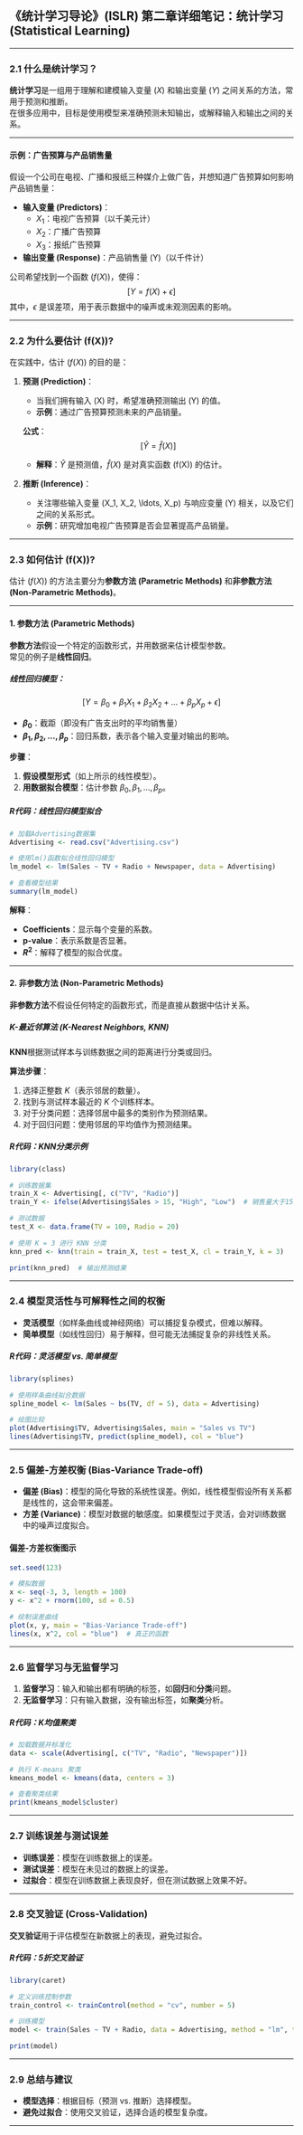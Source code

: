 ## **《统计学习导论》(ISLR) 第二章详细笔记：统计学习 (Statistical Learning)**

---

### **2.1 什么是统计学习？**

**统计学习**是一组用于理解和建模输入变量 \($X$) 和输出变量 \($Y$\) 之间关系的方法，常用于预测和推断。  
在很多应用中，目标是使用模型来准确预测未知输出，或解释输入和输出之间的关系。

---

#### **示例：广告预算与产品销售量**
假设一个公司在电视、广播和报纸三种媒介上做广告，并想知道广告预算如何影响产品销售量：
- **输入变量 (Predictors)**：
  - $X_1$：电视广告预算（以千美元计）
  - $X_2$：广播广告预算
  - $X_3$：报纸广告预算  
- **输出变量 (Response)**：产品销售量 \(Y\)（以千件计）

公司希望找到一个函数 \($f(X)$)，使得：  
$$[
Y = f(X) + \epsilon]$$
其中，$\epsilon$ 是误差项，用于表示数据中的噪声或未观测因素的影响。

---

### **2.2 为什么要估计 \(f(X)\)?**
在实践中，估计 \($f(X)$) 的目的是：
1. **预测 (Prediction)**：
   
   - 当我们拥有输入 \(X\) 时，希望准确预测输出 \(Y\) 的值。
   - **示例**：通过广告预算预测未来的产品销量。
   
   **公式**：  
   $$[
   \hat{Y} = \hat{f}(X)
   ]$$

   - **解释**：$\hat{Y}$ 是预测值，$\hat{f}(X)$ 是对真实函数 \(f(X)\) 的估计。
   
2. **推断 (Inference)**：
   - 关注哪些输入变量 \(X_1, X_2, \ldots, X_p\) 与响应变量 \(Y\) 相关，以及它们之间的关系形式。
   - **示例**：研究增加电视广告预算是否会显著提高产品销量。

---

### **2.3 如何估计 \(f(X)\)?**

估计 \($f(X)$) 的方法主要分为**参数方法 (Parametric Methods)** 和**非参数方法 (Non-Parametric Methods)**。

---

#### **1. 参数方法 (Parametric Methods)**

**参数方法**假设一个特定的函数形式，并用数据来估计模型参数。  
常见的例子是**线性回归**。

##### **线性回归模型**：
$$[
Y = \beta_0 + \beta_1 X_1 + \beta_2 X_2 + \ldots + \beta_p X_p + \epsilon
]$$

- **$\beta_0$**：截距（即没有广告支出时的平均销售量）
- **$\beta_1, \beta_2, \ldots, \beta_p$**：回归系数，表示各个输入变量对输出的影响。

**步骤**：

1. **假设模型形式**（如上所示的线性模型）。
2. **用数据拟合模型**：估计参数 $\beta_0, \beta_1, \ldots, \beta_p$。

##### **R代码：线性回归模型拟合**
```R
# 加载Advertising数据集
Advertising <- read.csv("Advertising.csv")

# 使用lm()函数拟合线性回归模型
lm_model <- lm(Sales ~ TV + Radio + Newspaper, data = Advertising)

# 查看模型结果
summary(lm_model)
```

**解释**：
- **Coefficients**：显示每个变量的系数。
- **p-value**：表示系数是否显著。
- **$R^2$**：解释了模型的拟合优度。

---

#### **2. 非参数方法 (Non-Parametric Methods)**

**非参数方法**不假设任何特定的函数形式，而是直接从数据中估计关系。

##### **K-最近邻算法 (K-Nearest Neighbors, KNN)**  
**KNN**根据测试样本与训练数据之间的距离进行分类或回归。

**算法步骤**：
1. 选择正整数 $K$（表示邻居的数量）。
2. 找到与测试样本最近的 $K$ 个训练样本。
3. 对于分类问题：选择邻居中最多的类别作为预测结果。
4. 对于回归问题：使用邻居的平均值作为预测结果。

##### **R代码：KNN分类示例**
```R
library(class)

# 训练数据集
train_X <- Advertising[, c("TV", "Radio")]
train_Y <- ifelse(Advertising$Sales > 15, "High", "Low")  # 销售量大于15为高销量

# 测试数据
test_X <- data.frame(TV = 100, Radio = 20)

# 使用 K = 3 进行 KNN 分类
knn_pred <- knn(train = train_X, test = test_X, cl = train_Y, k = 3)

print(knn_pred)  # 输出预测结果
```

---

### **2.4 模型灵活性与可解释性之间的权衡**

- **灵活模型**（如样条曲线或神经网络）可以捕捉复杂模式，但难以解释。
- **简单模型**（如线性回归）易于解释，但可能无法捕捉复杂的非线性关系。

##### **R代码：灵活模型 vs. 简单模型**
```R
library(splines)

# 使用样条曲线拟合数据
spline_model <- lm(Sales ~ bs(TV, df = 5), data = Advertising)

# 绘图比较
plot(Advertising$TV, Advertising$Sales, main = "Sales vs TV")
lines(Advertising$TV, predict(spline_model), col = "blue")
```

---

### **2.5 偏差-方差权衡 (Bias-Variance Trade-off)**

- **偏差 (Bias)**：模型的简化导致的系统性误差。例如，线性模型假设所有关系都是线性的，这会带来偏差。
- **方差 (Variance)**：模型对数据的敏感度。如果模型过于灵活，会对训练数据中的噪声过度拟合。

#### **偏差-方差权衡图示**
```R
set.seed(123)

# 模拟数据
x <- seq(-3, 3, length = 100)
y <- x^2 + rnorm(100, sd = 0.5)

# 绘制误差曲线
plot(x, y, main = "Bias-Variance Trade-off")
lines(x, x^2, col = "blue")  # 真正的函数
```

---

### **2.6 监督学习与无监督学习**

1. **监督学习**：输入和输出都有明确的标签，如**回归**和**分类**问题。
2. **无监督学习**：只有输入数据，没有输出标签，如**聚类**分析。

##### **R代码：K均值聚类**
```R
# 加载数据并标准化
data <- scale(Advertising[, c("TV", "Radio", "Newspaper")])

# 执行 K-means 聚类
kmeans_model <- kmeans(data, centers = 3)

# 查看聚类结果
print(kmeans_model$cluster)
```

---

### **2.7 训练误差与测试误差**

- **训练误差**：模型在训练数据上的误差。
- **测试误差**：模型在未见过的数据上的误差。
- **过拟合**：模型在训练数据上表现良好，但在测试数据上效果不好。

---

### **2.8 交叉验证 (Cross-Validation)**

**交叉验证**用于评估模型在新数据上的表现，避免过拟合。

##### **R代码：5折交叉验证**
```R
library(caret)

# 定义训练控制参数
train_control <- trainControl(method = "cv", number = 5)

# 训练模型
model <- train(Sales ~ TV + Radio, data = Advertising, method = "lm", trControl = train_control)

print(model)
```

---

### **2.9 总结与建议**

- **模型选择**：根据目标（预测 vs. 推断）选择模型。
- **避免过拟合**：使用交叉验证，选择合适的模型复杂度。

---


